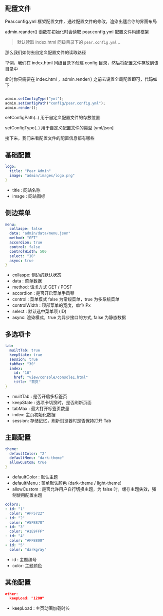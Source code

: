 ## 配置文件

Pear.config.yml 框架配置文件，通过配置文件的修改，渲染出适合你的界面布局

admin.reander() 函数在初始化时会读取 pear.config.yml 配置文件构建框架

> 默认读取 index.html 同级目录下的 `pear.config.yml` 。

那么我们如何去自定义配置文件的读取路径

举例，我们在 index.html 同级目录下创建 config 目录，然后将配置文件存放到该目录中

此时你只需要在 index.html ，admin.render() 之前去设置全局配置即可，代码如下

```javascript

admin.setConfigType("yml");
admin.setConfigPath("config/pear.config.yml");
admin.render();

```

setConfigPath(..) 用于自定义配置文件的存放位置

setConfigType(..) 用于自定义配置文件的类型 [yml/json]


接下来，我们来看配置文件的配置信息都有哪些


## 基础配置

```yaml
logo: 
  title: "Pear Admin"
  image: "admin/images/logo.png"
}
```

- title : 网站名称
- image : 网站图标


## 侧边菜单

```yaml
menu: 
  collaspe: false
  data: "admin/data/menu.json"
  method: "GET"
  accordion: true
  control: false
  controlWidth: 500
  select: "10"
  async: true
}
```

- collaspe: 侧边的默认状态
- data : 菜单数据
- method: 请求方式 GET / POST
- accordion : 是否开启菜单手风琴
- control : 菜单模式 false 为常规菜单，true 为多系统菜单
- controlWidth : 顶部菜单的宽度，单位 Px 
- select : 默认选中菜单项 (ID)
- async: 渲染模式，true 为异步接口的方式, false 为静态数据

## 多选项卡

```yaml
tab: 
  muiltTab: true
  keepState: true
  session: true
  tabMax: "30"
  index: 
    id: "10" 
    href: "view/console/console1.html" 
    title: "首页" 
}
```

- muiltTab : 是否开启多标签页
- keepState : 选项卡切换时，是否刷新页面
- tabMax : 最大打开标签页数量
- index: 主页初始化数据
- session: 存储记忆，刷新浏览器时是否保持打开 Tab

## 主题配置

```yaml
theme: 
  defaultColor: "2"
  defaultMenu: "dark-theme"
  allowCustom: true
}
```

- defaultColor : 默认主题
- defaultMenu : 菜单默认颜色 (dark-theme / light-theme)
- allowCustom : 是否允许用户自行切换主题，为 false 时，缓存主题失效，强制使用配置主题

```yaml
colors: 
- id: "1"
  color: "#FF5722"
- id: "2"
  color: "#5FB878"
- id: "3"
  color: "#1E9FFF"
- id: "4"
  color: "#FFB800"
- id: "5"
  color: "darkgray"
```

- id : 主题编号
- color: 主题颜色

## 其他配置

```json
other: 
  keepLoad: "1200"
```
- keepLoad : 主页动画加载时长
